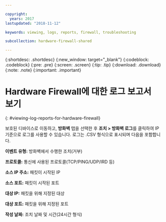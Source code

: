 ```yaml
---

copyright:
  years: 2017
lastupdated: "2018-11-12"

keywords: viewing, logs, reports, firewall, troubleshooting

subcollection: hardware-firewall-shared

---
```


{:shortdesc: .shortdesc}
{:new_window: target="_blank"}
{:codeblock: .codeblock}
{:pre: .pre}
{:screen: .screen}
{:tip: .tip}
{:download: .download}
{:note: .note}
{:important: .important}

# Hardware Firewall에 대한 로그 보고서 보기
{: #viewing-log-reports-for-hardware-firewall}

보호된 디바이스로 이동하고, **방화벽** 탭을 선택한 후 **조치 > 방화벽 로그**를 클릭하여 IP 기준으로 로그를 사용할 수 있습니다. 로그는 .CSV 형식으로 표시되며 다음을 포함합니다.

**이벤트 유형:** 방화벽에서 수행한 조치(거부)

**프로토콜:** 통신에 사용된 프로토콜(TCP/PING/UDP/IRD 등)

**소스 IP 주소:** 패킷이 시작된 IP

**소스 포트:** 패킷이 시작된 포트

**대상 IP:** 패킷을 위해 지정된 대상

**대상 포트:** 패킷을 위해 지정된 포트

**작성 날짜:** 조치 날짜 및 시간(24시간 형식)
